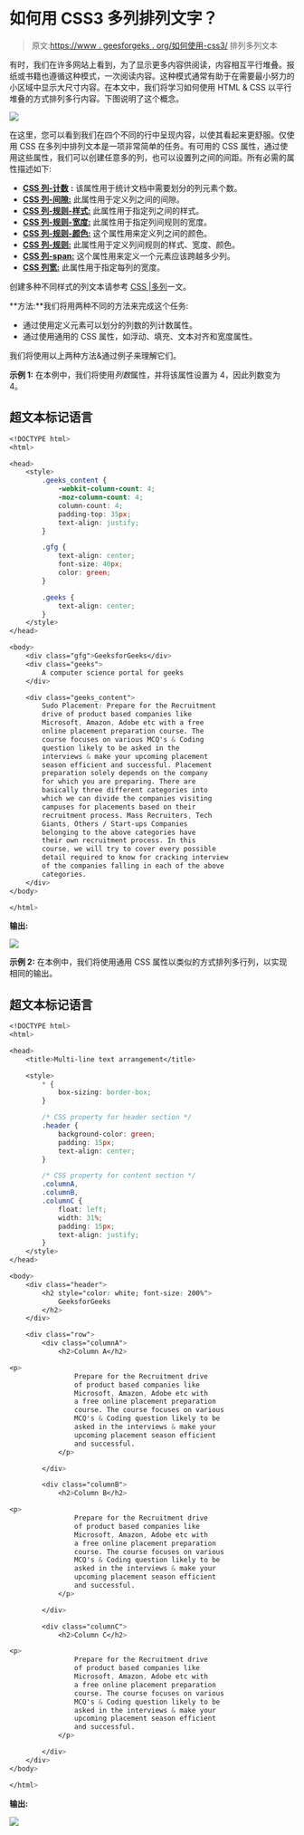 # 如何用 CSS3 多列排列文字？

> 原文:[https://www . geesforgeks . org/如何使用-css3/](https://www.geeksforgeeks.org/how-to-arrange-text-in-multi-columns-using-css3/) 排列多列文本

有时，我们在许多网站上看到，为了显示更多内容供阅读，内容相互平行堆叠。报纸或书籍也遵循这种模式，一次阅读内容。这种模式通常有助于在需要最小努力的小区域中显示大尺寸内容。在本文中，我们将学习如何使用 HTML & CSS 以平行堆叠的方式排列多行内容。下图说明了这个概念。

![](img/ebcc6c69c546cd5fed0c39a54964a584.png)

在这里，您可以看到我们在四个不同的行中呈现内容，以使其看起来更舒服。仅使用 CSS 在多列中排列文本是一项非常简单的任务。有可用的 CSS 属性，通过使用这些属性，我们可以创建任意多的列，也可以设置列之间的间距。所有必需的属性描述如下:

*   [**CSS 列-计数**](https://www.geeksforgeeks.org/css-column-count-property/) **:** 该属性用于统计文档中需要划分的列元素个数。
*   [**CSS 列-间隙:**](https://www.geeksforgeeks.org/css-column-gap-property/) 此属性用于定义列之间的间隙。
*   [**CSS 列-规则-样式:**](https://www.geeksforgeeks.org/css-column-rule-style-property/) 此属性用于指定列之间的样式。
*   [**CSS 列-规则-宽度:**](https://www.geeksforgeeks.org/css-column-rule-width-property/) 此属性用于指定列间规则的宽度。
*   [**CSS 列-规则-颜色:**](https://www.geeksforgeeks.org/css-column-rule-color-property/) 这个属性用来定义列之间的颜色。
*   [**CSS 列-规则:**](https://www.geeksforgeeks.org/css-column-rule-property/) 此属性用于定义列间规则的样式、宽度、颜色。
*   [**CSS 列-span:**](https://www.geeksforgeeks.org/css-column-span-property/) 这个属性用来定义一个元素应该跨越多少列。
*   [**CSS 列宽:**](https://www.geeksforgeeks.org/css-column-width-property/) 此属性用于指定每列的宽度。

创建多种不同样式的列文本请参考 [CSS |多列](https://www.geeksforgeeks.org/css-multiple-columns/)一文。

**方法:**我们将用两种不同的方法来完成这个任务:

*   通过使用定义元素可以划分的列数的列计数属性。
*   通过使用通用的 CSS 属性，如浮动、填充、文本对齐和宽度属性。

我们将使用以上两种方法&通过例子来理解它们。

**示例 1:** 在本例中，我们将使用*列数*属性，并将该属性设置为 4，因此列数变为 4。

## 超文本标记语言

```css
<!DOCTYPE html>
<html>

<head>
    <style>
        .geeks_content {
            -webkit-column-count: 4;
            -moz-column-count: 4;
            column-count: 4;
            padding-top: 35px;
            text-align: justify;
        }

        .gfg {
            text-align: center;
            font-size: 40px;
            color: green;
        }

        .geeks {
            text-align: center;
        }
    </style>
</head>

<body>
    <div class="gfg">GeeksforGeeks</div>
    <div class="geeks">
        A computer science portal for geeks
    </div>

    <div class="geeks_content">
        Sudo Placement: Prepare for the Recruitment
        drive of product based companies like
        Microsoft, Amazon, Adobe etc with a free
        online placement preparation course. The
        course focuses on various MCQ's & Coding
        question likely to be asked in the
        interviews & make your upcoming placement
        season efficient and successful. Placement
        preparation solely depends on the company
        for which you are preparing. There are
        basically three different categories into
        which we can divide the companies visiting
        campuses for placements based on their
        recruitment process. Mass Recruiters, Tech
        Giants, Others / Start-ups Companies
        belonging to the above categories have
        their own recruitment process. In this
        course, we will try to cover every possible
        detail required to know for cracking interview
        of the companies falling in each of the above
        categories.
    </div>
</body>

</html>
```

**输出:**

![](img/84ee44054669aa5c96d20272cf586fcc.png)

**示例 2:** 在本例中，我们将使用通用 CSS 属性以类似的方式排列多行列，以实现相同的输出。

## 超文本标记语言

```css
<!DOCTYPE html>
<html>

<head>
    <title>Multi-line text arrangement</title>

    <style>
        * {
            box-sizing: border-box;
        }

        /* CSS property for header section */
        .header {
            background-color: green;
            padding: 15px;
            text-align: center;
        }

        /* CSS property for content section */
        .columnA,
        .columnB,
        .columnC {
            float: left;
            width: 31%;
            padding: 15px;
            text-align: justify;
        }
    </style>
</head>

<body>
    <div class="header">
        <h2 style="color: white; font-size: 200%">
            GeeksforGeeks
        </h2>
    </div>

    <div class="row">
        <div class="columnA">
            <h2>Column A</h2>

<p>
                Prepare for the Recruitment drive
                of product based companies like
                Microsoft, Amazon, Adobe etc with
                a free online placement preparation
                course. The course focuses on various
                MCQ's & Coding question likely to be
                asked in the interviews & make your
                upcoming placement season efficient
                and successful.
            </p>

        </div>

        <div class="columnB">
            <h2>Column B</h2>

<p>
                Prepare for the Recruitment drive
                of product based companies like
                Microsoft, Amazon, Adobe etc with
                a free online placement preparation
                course. The course focuses on various
                MCQ's & Coding question likely to be
                asked in the interviews & make your
                upcoming placement season efficient
                and successful.
            </p>

        </div>

        <div class="columnC">
            <h2>Column C</h2>

<p>
                Prepare for the Recruitment drive
                of product based companies like
                Microsoft, Amazon, Adobe etc with
                a free online placement preparation
                course. The course focuses on various
                MCQ's & Coding question likely to be
                asked in the interviews & make your
                upcoming placement season efficient
                and successful.
            </p>

        </div>
    </div>
</body>

</html>
```

**输出:**

![](img/8d2fbf4acf3cb9513285e4cb2e38f8e9.png)